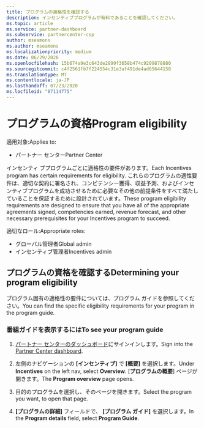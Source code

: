 ```yaml
---
title: プログラムの適格性を確認する
description: インセンティブプログラムが有料であることを確認してください。
ms.topic: article
ms.service: partner-dashboard
ms.subservice: partnercenter-csp
author: mseamons
ms.author: mseamons
ms.localizationpriority: medium
ms.date: 06/29/2020
ms.openlocfilehash: 15b674a9e3c643de2899f3658b474c9209878880
ms.sourcegitcommit: c4f2561fb7f224554c31e3af491de4ad65644158
ms.translationtype: MT
ms.contentlocale: ja-JP
ms.lasthandoff: 07/23/2020
ms.locfileid: "87114775"
---
```

# <a name="program-eligibility"></a><span data-ttu-id="41997-103">プログラムの資格</span><span class="sxs-lookup"><span data-stu-id="41997-103">Program eligibility</span></span>

<span data-ttu-id="41997-104">適用対象:</span><span class="sxs-lookup"><span data-stu-id="41997-104">Applies to:</span></span>

- <span data-ttu-id="41997-105">パートナー センター</span><span class="sxs-lookup"><span data-stu-id="41997-105">Partner Center</span></span>

<span data-ttu-id="41997-106">インセンティ ブプログラムごとに適格性の要件があります。</span><span class="sxs-lookup"><span data-stu-id="41997-106">Each Incentives program has certain requirements for eligibility.</span></span> <span data-ttu-id="41997-107">これらのプログラムの適性要件は、適切な契約に署名され、コンピテンシー獲得、収益予測、およびインセンティブプログラムを成功させるために必要なその他の前提条件をすべて満たしていることを保証するために設計されています。</span><span class="sxs-lookup"><span data-stu-id="41997-107">These program eligibility requirements are designed to ensure that you have all of the appropriate agreements signed, competencies earned, revenue forecast, and other necessary prerequisites for your Incentives program to succeed.</span></span>

<span data-ttu-id="41997-108">適切なロール:</span><span class="sxs-lookup"><span data-stu-id="41997-108">Appropriate roles:</span></span>

- <span data-ttu-id="41997-109">グローバル管理者</span><span class="sxs-lookup"><span data-stu-id="41997-109">Global admin</span></span>
- <span data-ttu-id="41997-110">インセンティブ管理者</span><span class="sxs-lookup"><span data-stu-id="41997-110">Incentives admin</span></span>

## <a name="determining-your-program-eligibility"></a><span data-ttu-id="41997-111">プログラムの資格を確認する</span><span class="sxs-lookup"><span data-stu-id="41997-111">Determining your program eligibility</span></span>

<span data-ttu-id="41997-112">プログラム固有の適格性の要件については、プログラム ガイドを参照してください。</span><span class="sxs-lookup"><span data-stu-id="41997-112">You can find the specific eligibility requirements for your program in the program guide.</span></span> 

### <a name="to-see-your-program-guide"></a><span data-ttu-id="41997-113">番組ガイドを表示するには</span><span class="sxs-lookup"><span data-stu-id="41997-113">To see your program guide</span></span>

1. <span data-ttu-id="41997-114">[パートナー センターのダッシュボード](https://partner.microsoft.com/dashboard/)にサインインします。</span><span class="sxs-lookup"><span data-stu-id="41997-114">Sign into the [Partner Center dashboard](https://partner.microsoft.com/dashboard/).</span></span>

2. <span data-ttu-id="41997-115">左側のナビゲーションの **[インセンティブ]** で **[概要]** を選択します。</span><span class="sxs-lookup"><span data-stu-id="41997-115">Under **Incentives** on the left nav, select **Overview**.</span></span> <span data-ttu-id="41997-116">[**プログラムの概要**] ページが開きます。</span><span class="sxs-lookup"><span data-stu-id="41997-116">The **Program overview** page opens.</span></span>

3. <span data-ttu-id="41997-117">目的のプログラムを選択し、そのページを開きます。</span><span class="sxs-lookup"><span data-stu-id="41997-117">Select the program you want, to open that page.</span></span>

4. <span data-ttu-id="41997-118">**[プログラムの詳細]** フィールドで、 **[プログラム ガイド]** を選択します。</span><span class="sxs-lookup"><span data-stu-id="41997-118">In the **Program details** field, select **Program Guide**.</span></span>
